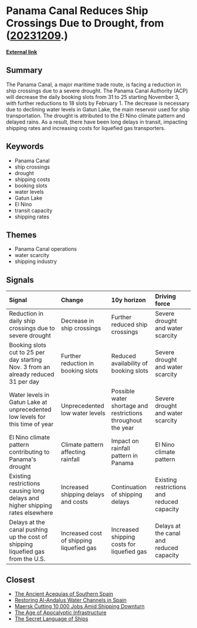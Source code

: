 # __Panama Canal Reduces Ship Crossings Due to Drought__, from ([20231209](https://kghosh.substack.com/p/20231209).)

__[External link](https://gcaptain.com/panama-canal-reduces-daily-transits/)__



## Summary

The Panama Canal, a major maritime trade route, is facing a reduction in ship crossings due to a severe drought. The Panama Canal Authority (ACP) will decrease the daily booking slots from 31 to 25 starting November 3, with further reductions to 18 slots by February 1. The decrease is necessary due to declining water levels in Gatun Lake, the main reservoir used for ship transportation. The drought is attributed to the El Nino climate pattern and delayed rains. As a result, there have been long delays in transit, impacting shipping rates and increasing costs for liquefied gas transporters.

## Keywords

* Panama Canal
* ship crossings
* drought
* shipping costs
* booking slots
* water levels
* Gatun Lake
* El Nino
* transit capacity
* shipping rates

## Themes

* Panama Canal operations
* water scarcity
* shipping industry

## Signals

| Signal                                                                             | Change                                   | 10y horizon                                                  | Driving force                              |
|:-----------------------------------------------------------------------------------|:-----------------------------------------|:-------------------------------------------------------------|:-------------------------------------------|
| Reduction in daily ship crossings due to severe drought                            | Decrease in ship crossings               | Further reduced ship crossings                               | Severe drought and water scarcity          |
| Booking slots cut to 25 per day starting Nov. 3 from an already reduced 31 per day | Further reduction in booking slots       | Reduced availability of booking slots                        | Severe drought and water scarcity          |
| Water levels in Gatun Lake at unprecedented low levels for this time of year       | Unprecedented low water levels           | Possible water shortage and restrictions throughout the year | Severe drought and water scarcity          |
| El Nino climate pattern contributing to Panama's drought                           | Climate pattern affecting rainfall       | Impact on rainfall pattern in Panama                         | El Nino climate pattern                    |
| Existing restrictions causing long delays and higher shipping rates elsewhere      | Increased shipping delays and costs      | Continuation of shipping delays                              | Existing restrictions and reduced capacity |
| Delays at the canal pushing up the cost of shipping liquefied gas from the U.S.    | Increased cost of shipping liquefied gas | Increased shipping costs for liquefied gas                   | Delays at the canal and reduced capacity   |

## Closest

* [The Ancient Acequias of Southern Spain](04998b66cf38956ba7f826219f028eeb)
* [Restoring Al-Andalus Water Channels in Spain](f057cce6610da90d071679647fbe3b88)
* [Maersk Cutting 10,000 Jobs Amid Shipping Downturn](fe0fa010236638102357dc2950da60ec)
* [The Age of Apocalyptic Infrastructure](177a0857ffe0d07d48cd99a269f28a02)
* [The Secret Language of Ships](12f5086d435d982906b7919ca7e40fde)